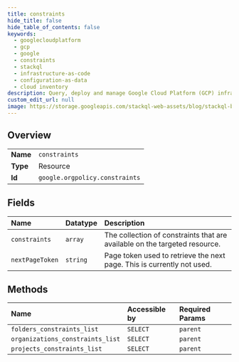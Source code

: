 ```yaml
---
title: constraints
hide_title: false
hide_table_of_contents: false
keywords:
  - googlecloudplatform
  - gcp
  - google
  - constraints
  - stackql
  - infrastructure-as-code
  - configuration-as-data
  - cloud inventory
description: Query, deploy and manage Google Cloud Platform (GCP) infrastructure and resources using SQL
custom_edit_url: null
image: https://storage.googleapis.com/stackql-web-assets/blog/stackql-blog-post-featured-image.png
---
```

  
    

## Overview
<table><tbody>
<tr><td><b>Name</b></td><td><code>constraints</code></td></tr>
<tr><td><b>Type</b></td><td>Resource</td></tr>
<tr><td><b>Id</b></td><td><code>google.orgpolicy.constraints</code></td></tr>
</tbody></table>

## Fields
| Name | Datatype | Description |
|:-----|:---------|:------------|
| `constraints` | `array` | The collection of constraints that are available on the targeted resource. |
| `nextPageToken` | `string` | Page token used to retrieve the next page. This is currently not used. |
## Methods
| Name | Accessible by | Required Params |
|:-----|:--------------|:----------------|
| `folders_constraints_list` | `SELECT` | `parent` |
| `organizations_constraints_list` | `SELECT` | `parent` |
| `projects_constraints_list` | `SELECT` | `parent` |
